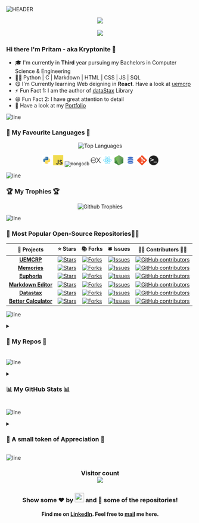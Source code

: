 ![HEADER](https://user-images.githubusercontent.com/75939390/137618587-814e87c9-881b-4b95-887b-f38426f4bf18.jpg)

<!-- Viewer Counter -->
<div align=center> <img src="https://komarev.com/ghpvc/?username=warmachine028"> </div>

<!-- # Hi there I'm Pritam - aka [Kryptonite] 🚀 -->

<div align="center">
   <p align="center">
   <img src="https://readme-typing-svg.herokuapp.com?&font=Parisienne&color=D61491&size=55&width=890&center=true&height=90&lines=Under-Grad+Computer+Science+Engineer;Open+Source+Contributor;Programming+Enthusiast;GWOC+Contributor;Pythonista;Web+Developer;Open+Source+Mentor;Gamer;Author+of+dataStax;Full-Stack-Developer"/>
    </p>
</div>

### Hi there I'm Pritam - aka Kryptonite 🚀

-   🎓 I'm currently in **Third** year pursuing my Bachelors in Computer Science & Engineering
-   👩‍💻 Python | C | Markdown | HTML | CSS | JS | SQL
-   😋 I'm Currently learning Web deigning in **React**. Have a look at [uemcrp]
-   ⚡ Fun Fact 1: I am the author of [dataStax] Library
-   😄 Fun Fact 2: I have great attention to detail
-   📄 Have a look at my [Portfolio]

![line]

### 💖 My Favourite Languages 💖

<div align="center">  
   <img alt = "Top Languages" src = "https://github-readme-stats.vercel.app/api/top-langs/?username=warmachine028&bg_color=000000&title_color=f5f9ff&text_color=FF0000&layout=compact&hide_border=true"/>
   <br><br>
   <code><img height="27" src="https://raw.githubusercontent.com/github/explore/80688e429a7d4ef2fca1e82350fe8e3517d3494d/topics/python/python.png" alt="python"></code>
   <code><img height="27" src="https://raw.githubusercontent.com/github/explore/80688e429a7d4ef2fca1e82350fe8e3517d3494d/topics/javascript/javascript.png" alt="javascript"></code>
   <code><img height="27" src="https://encrypted-tbn0.gstatic.com/images?q=tbn%3AANd9GcSTTzPAw-55ssm1Im594xYZ9eRQu2JylrkYLg&usqp=CAU" alt="mongodb"></code>
   <code><img height="27" src="https://raw.githubusercontent.com/devicons/devicon/master/icons/express/express-original.svg" alt="expressjs"></code>
   <code><img height="27" src="https://raw.githubusercontent.com/github/explore/80688e429a7d4ef2fca1e82350fe8e3517d3494d/topics/react/react.png" alt="react"></code>
   <code><img height="27" src="https://raw.githubusercontent.com/github/explore/80688e429a7d4ef2fca1e82350fe8e3517d3494d/topics/nodejs/nodejs.png" alt="nodejs"></code>
   <code><img height="27" src="https://raw.githubusercontent.com/github/explore/80688e429a7d4ef2fca1e82350fe8e3517d3494d/topics/sql/sql.png" alt="sql"></code>
   <code><img height="27" src="https://raw.githubusercontent.com/devicons/devicon/master/icons/git/git-original.svg" alt="git"></code>
   <code><img height="27" src="https://raw.githubusercontent.com/github/explore/80688e429a7d4ef2fca1e82350fe8e3517d3494d/topics/terminal/terminal.png" alt="terminal"></code>
</div>
  
![line]

### 🏆 My Trophies 🏆

<div align="center">
   <img alt = "Github Trophies" src="https://github-profile-trophy.vercel.app/?username=warmachine028&margin-w=10&margin-h=10&theme=onestar&column=4&row=2"> 
</div>

![line]

<!-- ### 📕 Most Popular Open-Source Repositories 📗 -->

### 👑 Most Popular Open-Source Repositories🔺👑

| 🎁 Projects  |                                               ⭐ Stars                                                |                                               📚 Forks                                                |                                                                         🛎 Issues                                                                          |                                         👩‍💻 Contributors 👨‍💻                                         |
| :----------: | :---------------------------------------------------------------------------------------------------: | :---------------------------------------------------------------------------------------------------: | :-------------------------------------------------------------------------------------------------------------------------------------------------------: | :------------------------------------------------------------------------------------------------: |
| **[UEMCRP]** | [![Stars](https://img.shields.io/github/stars/warmachine028/uemcrp?style=flat-round&labelColor=343b41)](https://github.com/warmachine028/uemcrp/stargazers) | [![Forks](https://img.shields.io/github/forks/warmachine028/uemcrp?style=flat-round&labelColor=343b41)](https://github.com/warmachine028/uemcrp/network/members) | [![Issues](https://img.shields.io/github/issues/warmachine028/uemcrp?style=flat-round&labelColor=343b41)](https://github.com/warmachine028/uemcrp/issues) | [![GitHub contributors](https://img.shields.io/github/contributors/warmachine028/uemcrp?color=violet)](https://github.com/warmachine028/uemcrp/graphs/contributors) |
| **[Memories](https://github.com/warmachine028/memories)** | [![Stars](https://img.shields.io/github/stars/warmachine028/memories?style=flat-round&labelColor=343b41)](https://github.com/warmachine028/memories/stargazers) | [![Forks](https://img.shields.io/github/forks/warmachine028/memories?style=flat-round&labelColor=343b41)](https://github.com/warmachine028/memories/network/members) | [![Issues](https://img.shields.io/github/issues/warmachine028/memories?style=flat-round&labelColor=343b41)](https://github.com/warmachine028/memories/issues) | [![GitHub contributors](https://img.shields.io/github/contributors/warmachine028/memories?color=violet)](https://github.com/warmachine028/memories/graphs/contributors) |
| **[Euphoria](https://github.com/warmachine028/euphoria)** | [![Stars](https://img.shields.io/github/stars/warmachine028/euphoria?style=flat-round&labelColor=343b41)](https://github.com/warmachine028/euphoria/stargazers) | [![Forks](https://img.shields.io/github/forks/warmachine028/euphoria?style=flat-round&labelColor=343b41)](https://github.com/warmachine028/euphoria/network/members) | [![Issues](https://img.shields.io/github/issues/warmachine028/euphoria?style=flat-round&labelColor=343b41)](https://github.com/warmachine028/euphoria/issues) | [![GitHub contributors](https://img.shields.io/github/contributors/warmachine028/euphoria?color=violet)](https://github.com/warmachine028/euphoria/graphs/contributors) |
| **[Markdown Editor]** | [![Stars](https://img.shields.io/github/stars/warmachine028/markdown-editor?style=flat-round&labelColor=343b41)](https://github.com/warmachine028/markdown-editor/stargazers) | [![Forks](https://img.shields.io/github/forks/warmachine028/markdown-editor?style=flat-round&labelColor=343b41)](https://github.com/warmachine028/markdown-editor/network/members) | [![Issues](https://img.shields.io/github/issues/warmachine028/markdown-editor?style=flat-round&labelColor=343b41)](https://github.com/warmachine028/markdown-editor/issues) | [![GitHub contributors](https://img.shields.io/github/contributors/warmachine028/markdown-editor?color=violet)](https://github.com/warmachine028/markdown-editor/graphs/contributors) |
| **[Datastax](https://github.com/warmachine028/datastax)** | [![Stars](https://img.shields.io/github/stars/warmachine028/datastax?style=flat-round&labelColor=343b41)](https://github.com/warmachine028/datastax/stargazers) | [![Forks](https://img.shields.io/github/forks/warmachine028/datastax?style=flat-round&labelColor=343b41)](https://github.com/warmachine028/datastax/network/members) | [![Issues](https://img.shields.io/github/issues/warmachine028/datastax?style=flat-round&labelColor=343b41)](https://github.com/warmachine028/datastax/issues) | [![GitHub contributors](https://img.shields.io/github/contributors/warmachine028/datastax?color=violet)](https://github.com/warmachine028/datastax/graphs/contributors) |
| **[Better Calculator](https://github.com/warmachine028/Better-Calculator)** | [![Stars](https://img.shields.io/github/stars/warmachine028/better-calculator?style=flat-round&labelColor=343b41)](https://github.com/warmachine028/better-calculator/stargazers) | [![Forks](https://img.shields.io/github/forks/warmachine028/better-calculator?style=flat-round&labelColor=343b41)](https://github.com/warmachine028/better-calculator/network/members) | [![Issues](https://img.shields.io/github/issues/warmachine028/better-calculator?style=flat-round&labelColor=343b41)](https://github.com/warmachine028/better-calculator/issues) | [![GitHub contributors](https://img.shields.io/github/contributors/warmachine028/better-calculator?color=violet)](https://github.com/warmachine028/better-calculator/graphs/contributors) |

![line]

<!-- ### 📕 My Repos 📗 -->

<details>
      <summary><h3> 📕 My Repos 📗 <h3/></summary>
      <div align="center">
         <a href="https://github.com/warmachine028/memories">
            <img alt = "Memories" src = "https://github-readme-stats.vercel.app/api/pin/?username=warmachine028&repo=memories&bg_color=7,000000,023880,C25E19,000000&title_color=f5f9ff&text_color=f5f9ff&hide_border=true&icon_color=f5f9ff" />
         </a>
         <a href="https://github.com/warmachine028/euphoria">
            <img alt ="KMeans Example" src = "https://github-readme-stats.vercel.app/api/pin/?username=warmachine028&repo=euphoria&bg_color=30,e96443,904e95&title_color=f5f9ff&text_color=f5f9ff&hide_border=true&icon_color=f5f9ff">
         </a>
         <br>
         <a href="https://github.com/warmachine028/dataStax">
            <img alt = "dataStax" src = "https://github-readme-stats.vercel.app/api/pin/?username=warmachine028&repo=dataStax&bg_color=50,00EFD1,00bbd1,007dff,0200b9&title_color=f5f9ff&text_color=f5f9ff&hide_border=true&icon_color=f5f9ff" />
         </a>
         <a href="https://github.com/warmachine028/portfolio">
            <img alt ="Portfolio" src = "https://github-readme-stats.vercel.app/api/pin/?username=warmachine028&repo=Portfolio&bg_color=70,d0ae57,000000&title_color=f5f9ff&text_color=f5f9ff&hide_border=true&icon_color=f5f9ff">
         </a><br>
         <a href="https://github.com/warmachine028/markdown-editor">
            <img alt = "Hospital Management System" src = "https://github-readme-stats.vercel.app/api/pin/?username=warmachine028&repo=markdown-editor&bg_color=50,00b3ff,bf0254&title_color=f5f9ff&text_color=f5f9ff&hide_border=true&icon_color=f5f9ff" /> 
         </a>
         <a href="https://github.com/warmachine028/nifty-gifty-webpage">
            <img alt ="Attendance Analyzer" src = "https://github-readme-stats.vercel.app/api/pin/?username=warmachine028&repo=nifty-gifty-webpage&bg_color=70,b8b9ba,000000&title_color=f5f9ff&text_color=f5f9ff&hide_border=true&icon_color=f5f9ff">
         </a>
         <br>
     </div>
</details>
   
![line]

<!-- ### 📊 My GitHub Stats 📊 -->

<details>
   <summary><h3> 📊 My GitHub Stats 📊 <h3/> </summary>

<div align="center">

<img alt = "Github Stats" src= "https://github-readme-stats.vercel.app/api?username=warmachine028&show_icons=true&bg_color=000000&title_color=f5f9ff&icon_color=00ff3c&text_color=FF0000&hide_border=true" /> <br>

<img alt = "Github Streak" src="https://github-readme-streak-stats.herokuapp.com?user=warmachine028&theme=radical&hide_border=true&background=000000&stroke=DD0600&fire=C25E19&ring=1DDD0D&dates=00b3ff&currStreakNum=FF3086&currStreakLabel=DD1D00&sideLabels=DD0000&sideNums=DDDDDDhttp://github-readme-streak-stats.herokuapp.com?user=warmachine028&theme=radical&hide_border=true&background=000000&stroke=DD0600&fire=C25E19&ring=1DDD0D&dates=00b3ff&currStreakNum=FF3086&currStreakLabel=DD1D00&sideLabels=DD0000&sideNums=DDDDDD" /><br>

   <img alt = "Activity Graph" src = "https://activity-graph.herokuapp.com/graph?username=warmachine028&bg_color=000000&color=FF0000&line=00ff3c&point=FFFFFF&hide_border=true&area=true&area_color=0b9e00" />

 </div>
</details>

![line]

<!-- ### 💖 For my Github Followers 💖-->

<details>
   <summary><h3> 💖 A small token of Appreciation 💖 </h3></summary>
   <div align="center">
      <img alt = "Thanks to all my followers" src = "https://user-images.githubusercontent.com/75939390/146673196-59b1fc6c-cab7-4461-bf1e-6ed95dd9a33d.jpg"  height="400" width="460"/>
   </div>
</details>
 
![line]

<h3 align="center"> Visitor count <br><img src="https://profile-counter.glitch.me/warmachine028/count.svg"/></h3>
<h3 align="center"> Show some ❤️ by <img src="https://imgur.com/o7ncZFp.jpg" height=25px width=25px> and 🍴 some of the repositories!</h3>
<h4 align="center"> Find me on <a href="https://www.linkedin.com/in/pritam-kundu-b16304211/">LinkedIn</a>. Feel free to <a href="mailto:pritamkundu771@gmail.com">mail</a> me here.</h4>

<!-- Links -->


[linkedin]: https://www.linkedin.com/in/pritam-kundu-b16304211/
[mail]: mailto:pritamkundu771@gmail.com
[portfolio]: https://portfolio-pritam.netlify.app/
[gui application]: https://warmachine028.github.io/Better-Calculator/
[datastax]: https://pypi.org/project/datastax/

[meme]: ![FB_IMG_1639912917576](https://user-images.githubusercontent.com/75939390/146673196-59b1fc6c-cab7-4461-bf1e-6ed95dd9a33d.jpg)
[Markdown Editor]: https://github.com/warmachine028/markdown-editor
[Memories]: https://memories-pritam.netlify.app
[line]: https://user-images.githubusercontent.com/75939390/137615281-3a875960-92cc-407f-97fe-fd2319bdb252.png

[uemcrp]: https://github.com/warmachine028/uemcrp
